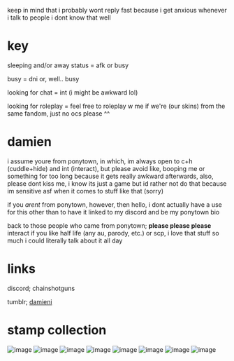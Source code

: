 keep in mind that i probably wont reply fast because i get anxious whenever i talk to people i dont know that well

# key
sleeping and/or away status = afk or busy

busy = dni or, well.. busy

looking for chat = int (i might be awkward lol)

looking for roleplay = feel free to roleplay w me if we're (our skins) from the same fandom, just no ocs please ^^

# damien
i assume youre from ponytown, in which, im always open to c+h (cuddle+hide) and int (interact), but please avoid like, booping me or something for too long because it gets really awkward afterwards, also, please dont kiss me, i know its just a game but id rather not do that because im sensitive asf when it comes to stuff like that (sorry)

if you *arent* from ponytown, however, then hello, i dont actually have a use for this other than to have it linked to my discord and be my ponytown bio

back to those people who came from ponytown; **please please please** interact if you like half life (any au, parody, etc.) or scp, i love that stuff so much i could literally talk about it all day

# links
discord; chainshotguns

tumblr; [damieni](https://damieni.tumblr.com/)

# stamp collection
![image](https://github.com/damienig/damienig/assets/127046677/d2926c56-8d90-42da-a3cd-cb94d40bf583) ![image](https://github.com/damienig/damienig/assets/127046677/31779cf9-fa54-43bd-a407-e162c96d63ca) ![image](https://github.com/damienig/damienig/assets/127046677/c3d28e6f-3dd2-406f-8cb8-9938304eab65) ![image](https://github.com/damienig/damienig/assets/127046677/a305a1ce-fd73-4c4c-a14b-10de65147fff) ![image](https://github.com/damienig/damienig/assets/127046677/73f15e76-919b-47be-b84b-c0351bae5055) ![image](https://github.com/damienig/damienig/assets/127046677/6af5d478-88f2-4a22-a61e-ad62508e2589) ![image](https://github.com/damienig/damienig/assets/127046677/2eae6225-909a-4e24-888d-f7f6181d2bee) ![image](https://github.com/damienig/damienig/assets/127046677/3731a1e2-8ec4-423c-99bc-1457d138f38b)


